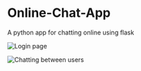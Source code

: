 # Online-Chat-App
A python app for chatting online using flask

![Login page](https://github.com/sjadhav07/Online-Chat-App/assets/117652787/6ed21b6a-f88b-412e-92cd-c60a67e38bb0)

![Chatting between users](https://github.com/sjadhav07/Online-Chat-App/assets/117652787/f2d60647-8836-4f1e-91eb-d2e148e00c0e)

